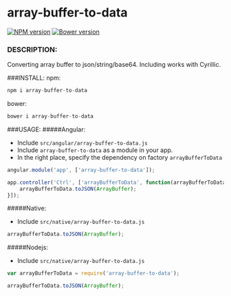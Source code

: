 array-buffer-to-data
=================

[![NPM version](https://badge.fury.io/js/array-buffer-to-data.svg)](http://badge.fury.io/js/array-buffer-to-data) [![Bower version](https://badge.fury.io/bo/array-buffer-to-data.svg)](http://badge.fury.io/bo/array-buffer-to-data)

### DESCRIPTION:
Converting array buffer to json/string/base64. Including works with Cyrillic.

###INSTALL:
npm:
```js
npm i array-buffer-to-data
```
bower:
```js
bower i array-buffer-to-data
```

###USAGE:
#####Angular:
- Include `src/angular/array-buffer-to-data.js`
- Include `array-buffer-to-data` as a module in your app.
- In the right place, specify the dependency  on factory `arrayBufferToData`

```js
angular.module('app', ['array-buffer-to-data']);

app.controller('Ctrl', ['arrayBufferToData', function(arrayBufferToData) {
    arrayBufferToData.toJSON(ArrayBuffer);
}]);
```

#####Native:
- Include `src/native/array-buffer-to-data.js`

```js
arrayBufferToData.toJSON(ArrayBuffer);
```

#####Nodejs:
- Include `src/native/array-buffer-to-data.js`

```js
var arrayBufferToData = require('array-buffer-to-data');

arrayBufferToData.toJSON(ArrayBuffer);
```

